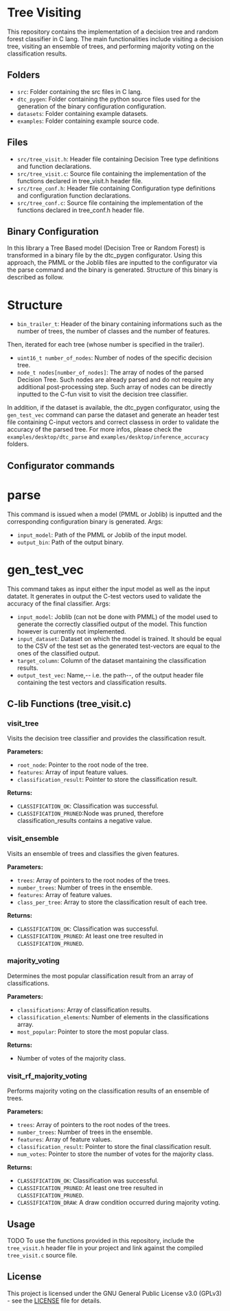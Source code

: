 # Tree Visiting

This repository contains the implementation of a decision tree and random forest classifier in C lang. The main functionalities include visiting a decision tree, visiting an ensemble of trees, and performing majority voting on the classification results.

## Folders
- `src`: Folder containing the src files in C lang.
- `dtc_pygen`: Folder containing the python source files used for the generation of the binary configuration configuration.
- `datasets`: Folder containing example datasets.
- `examples`: Folder containing example source code.

## Files

- `src/tree_visit.h`: Header file containing Decision Tree type definitions and function declarations.
- `src/tree_visit.c`: Source file containing the implementation of the functions declared in tree_visit.h header file.
- `src/tree_conf.h`:  Header file containing Configuration type definitions and configuration function declarations.
- `src/tree_conf.c`:  Source file containing the implementation of the functions declared in tree_conf.h header file.

## Binary Configuration
In this library a Tree Based model (Decision Tree or Random Forest) is transformed in a binary file by the dtc_pygen configurator.
Using this approach, the PMML or the Joblib files are inputted to the configurator via the parse command and the binary is generated.
Structure of this binary is described as follow.
# Structure
- `bin_trailer_t`: Header of the binary containing informations such as the number of trees, the number of classes and the number of features.

Then, iterated for each tree (whose number is specified in the trailer).

- `uint16_t number_of_nodes`: Number of nodes of the specific decision tree.
- `node_t nodes[number_of_nodes]`: The array of nodes of the parsed Decision Tree. Such nodes are already parsed and do not require any
                                    additional post-processing step. Such array of nodes can be directly inputted to the C-fun visit to 
                                    visit the decision tree classifier.
 
In addition, if the dataset is available, the dtc_pygen configurator, using the `gen_test_vec` command can parse the dataset 
and generate an header test file containing C-input vectors and correct classess in order to validate the accuracy of the parsed tree.
For more infos, please check the `examples/desktop/dtc_parse` and `examples/desktop/inference_accuracy` folders. 

## Configurator commands
# parse
This command is issued when a model (PMML or Joblib) is inputted and the corresponding configuration binary is generated.
Args:
- `input_model`: Path of the PMML or Joblib of the input model.
- `output_bin`:  Path of the output binary.
     

# gen_test_vec
This command takes as input either the input model as well as the input datatet. It generates in output the C-test 
vectors used to validate the accuracy of the final classifier.
Args:
- `input_model`: Joblib (can not be done with PMML) of the model used to generate the correctly classified output of the model.
                    This function however is currently not implemented.
- `input_dataset`: Dataset on which the model is trained. It should be equal to the CSV of the test set as the generated test-vectors are
                     equal to the ones of the classified output.
- `target_column`: Column of the dataset mantaining the classification results.
- `output_test_vec`: Name,-- i.e. the path--, of the output header file containing the test vectors and classification results.

## C-lib Functions (tree_visit.c)

### visit_tree

Visits the decision tree classifier and provides the classification result.

**Parameters:**
- `root_node`: Pointer to the root node of the tree.
- `features`: Array of input feature values.
- `classification_result`: Pointer to store the classification result.

**Returns:**
- `CLASSIFICATION_OK`: Classification was successful.
- `CLASSIFICATION_PRUNED`:Node was pruned, therefore classification_results contains a negative value.

### visit_ensemble

Visits an ensemble of trees and classifies the given features.

**Parameters:**
- `trees`: Array of pointers to the root nodes of the trees.
- `number_trees`: Number of trees in the ensemble.
- `features`: Array of feature values.
- `class_per_tree`: Array to store the classification result of each tree.

**Returns:**
- `CLASSIFICATION_OK`: Classification was successful.
- `CLASSIFICATION_PRUNED`: At least one tree resulted in `CLASSIFICATION_PRUNED`.

### majority_voting

Determines the most popular classification result from an array of classifications.

**Parameters:**
- `classifications`: Array of classification results.
- `classification_elements`: Number of elements in the classifications array.
- `most_popular`: Pointer to store the most popular class.

**Returns:**
- Number of votes of the majority class.

### visit_rf_majority_voting

Performs majority voting on the classification results of an ensemble of trees.

**Parameters:**
- `trees`: Array of pointers to the root nodes of the trees.
- `number_trees`: Number of trees in the ensemble.
- `features`: Array of feature values.
- `classification_result`: Pointer to store the final classification result.
- `num_votes`: Pointer to store the number of votes for the majority class.

**Returns:**
- `CLASSIFICATION_OK`: Classification was successful.
- `CLASSIFICATION_PRUNED`: At least one tree resulted in `CLASSIFICATION_PRUNED`.
- `CLASSIFICATION_DRAW`: A draw condition occurred during majority voting.

## Usage
TODO
To use the functions provided in this repository, include the `tree_visit.h` header file in your project and link against the compiled `tree_visit.c` source file.



## License
This project is licensed under the GNU General Public License v3.0 (GPLv3) - see the [LICENSE](LICENSE) file for details.
